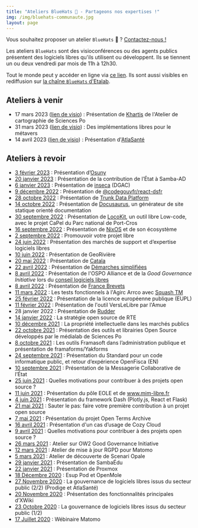 ```yaml
---
title: "Ateliers BlueHats 🧢 - Partageons nos expertises !"
img: /img/bluehats-communaute.jpg
layout: page
---
```


<div class="fr-highlight">
  <p>Vous souhaitez proposer un atelier <code>BlueHats</code> 🧢 ?  <a href="mailto:contact@code.gouv.fr">Contactez-nous !</a></p>
</div>

Les ateliers `BlueHats` sont des visioconférences ou des agents publics présentent des logiciels libres qu'ils utilisent ou développent.  Ils se tiennent un ou deux vendredi par mois de 11h à 12h30.

Tout le monde peut y accéder en ligne via [ce lien](https://webinaire.numerique.gouv.fr//meeting/signin/362/creator/369/hash/84c9902a44b481830388d5d69c808eb669da0a5b).  Ils sont aussi visibles en rediffusion sur [la chaîne `BlueHats` d'Etalab](https://tube.numerique.gouv.fr/a/logicielslibres/video-channels).

## Ateliers à venir

- 17 mars 2023 ([lien de visio](https://webinaire.numerique.gouv.fr//meeting/signin/362/creator/369/hash/84c9902a44b481830388d5d69c808eb669da0a5b)) : Présentation de [Khartis](https://www.sciencespo.fr/cartographie/khartis/) de l'Atelier de cartographie de Sciences Po
- 31 mars 2023 ([lien de visio](https://webinaire.numerique.gouv.fr//meeting/signin/362/creator/369/hash/84c9902a44b481830388d5d69c808eb669da0a5b)) : Des implémentations libres pour le métavers
- 14 avril 2023 ([lien de visio](https://webinaire.numerique.gouv.fr//meeting/signin/362/creator/369/hash/84c9902a44b481830388d5d69c808eb669da0a5b)) : Présentation d'[AtlaSanté](https://www.atlasante.fr)

## Ateliers à revoir

- [3 février 2023](/ateliers/osuny) : Présentation d’[Osuny](https://www.osuny.org/)
- [20 janvier 2023](/ateliers/samba-ad) : Présentation de la contribution de l’État à Samba-AD
- [6 janvier 2023](/ateliers/inseca) : Présentation de [inseca](https://github.com/DGAC/inseca) (DGAC)
- [9 décembre 2022](/ateliers/react-dsfr) : Présentation de [@codegouvfr/react-dsfr](https://github.com/codegouvfr/react-dsfr)
- [28 octobre 2022](/ateliers/tdp) : Présentation de [Trunk Data Platform](https://github.com/TOSIT-IO/TDP)
- [14 octobre 2022](/ateliers/docusaurus) : Présentation de [Docusaurus](https://docusaurus.io/), un générateur de site statique orienté documentation
- [30 septembre 2022](/ateliers/locokit) : Présentation de [LocoKit](https://locokit.io/), un outil libre Low-code, avec le projet CaPel du Parc national de Port-Cros
- [16 septembre 2022](/ateliers/nixos) : Présentation de [NixOS](https://nixos.org/) et de son écosystème
- [2 septembre 2022](/ateliers/promouvoir-votre-projet-libre) : Promouvoir votre projet libre
- [24 juin 2022](/ateliers/sll) : Présentation des marchés de support et d’expertise logiciels libres
- [10 juin 2022](/ateliers/georiviere) : Présentation de GeoRivière
- [20 mai 2022](/ateliers/catala) : Présentation de [Catala](https://catala-lang.org)
- [22 avril 2022](/ateliers/demarches-simplifiees) : Présentation de [Démarches simplifiées](https://github.com/betagouv/demarches-simplifiees.fr/)
- [8 avril 2022](/ateliers/ospo-alliance-good-governance-initiative) : Présentation de l'OSPO Alliance et de la *Good Governance Initiative* lors du [conseil logiciels libres](https://man.sr.ht/~codegouvfr/logiciels-libres/conseil-logiciels-libres.md)
- [8 avril 2022](/ateliers/france-brevets) : Présentation de [France Brevets](https://www.francebrevets.com/)
- [11 mars 2022](/ateliers/squash-tm) : Les tests fonctionnels à l'Agirc Arrco avec [Squash TM](https://sill.code.gouv.fr/fr/software?id=137)
- [25 février 2022](/ateliers/eupl) : Présentation de la licence européenne publique (EUPL)
- [11 février 2022](/ateliers/amue-verslelibre) : Présentation de l'outil VersLeLibre par l'Amue
- 28 janvier 2022 : Présentation de [Rudder](https://sill.code.gouv.fr/fr/software?id=164)
- [14 janvier 2022](/ateliers/rte) : La stratégie open source de RTE
- [10 décembre 2021](/ateliers/propriete-intellectuelle-marches-publics) : La propriété intellectuelle dans les marchés publics
- [22 octobre 2021](/ateliers/medialab-sciences-po) : Présentation des outils et librairies Open Source développés par le médialab de Sciences Po
- [8 octobre 2021](/ateliers/outils-framasoft-administration-publique-yakforms) : Les outils Framasoft dans l’administration publique et présentation de framaforms/Yakforms
- [24 septembre 2021](/ateliers/standard-code-informatique-public-openfisca) : Présentation du Standard pour un code informatique public, et retour d’expérience OpenFisca (EN)
- [10 septembre 2021](/ateliers/messagerie-collaborative-etat) : Présentation de la Messagerie Collaborative de l’État
- [25 juin 2021](/ateliers/motivation-contributions-open-source) : Quelles motivations pour contribuer à des projets open source ?
- [11 juin 2021](/ateliers/pole-eole-mim-libre) : Présentation du pôle EOLE et de www.mim-libre.fr
- [4 juin 2021](/ateliers/framework-dash) : Présentation du framework Dash (Plotly.js, React et Flask)
- [21 mai 2021](/ateliers/premiere-contribution-projet-open-source) : Sauter le pas: faire votre première contribution à un projet open source
- [7 mai 2021](/ateliers/open-terms-archive) : Présentation du projet Open Terms Archive
- [16 avril 2021](/ateliers/cozy-cloud) : Présentation d'un cas d’usage de Cozy Cloud
- [9 avril 2021](/ateliers/motivation-contributions-open-source) : Quelles motivations pour contribuer à des projets open source ?
- [26 mars 2021](/ateliers/ow2-good-governance-initiative) : Atelier sur OW2 Good Governance Initiative
- [12 mars 2021](/ateliers/matomo) : Atelier de mise à jour RGPD pour Matomo
- [5 mars 2021](/ateliers/scenari-opale) : Atelier de découverte de Scenari Opale
- [29 janvier 2021](/ateliers/sambaedu) : Présentation de SambaÉdu
- [22 janvier 2021](/ateliers/proxmox) : Présentation de Proxmox
- [18 Décembre 2020](/ateliers/esup-pod-openmole) : Esup Pod et OpenMole
- [27 Novembre 2020](/ateliers/exemples-gouvernance-logiciels-libres-secteur-public) : La gouvernance de logiciels libres issus du secteur public (2/2) (Prodige et AtlaSanté)
- [20 Novembre 2020](/ateliers/xwiki) : Présentation des fonctionnalités principales d’XWiki
- [23 Octobre 2020](/ateliers/exemples-gouvernance-logiciels-libres-secteur-public) : La gouvernance de logiciels libres issus du secteur public (1/2)
- [17 Juillet 2020](/ateliers/matomo) : Wébinaire Matomo
